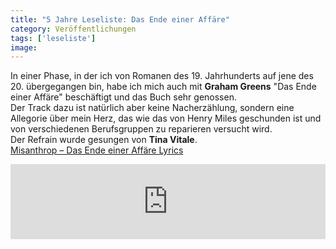 ```yaml
---
title: "5 Jahre Leseliste: Das Ende einer Affäre"
category: Veröffentlichungen
tags: ['leseliste']
image: 
---
```


In einer Phase, in der ich von Romanen des 19. Jahrhunderts auf jene des 20. übergegangen bin, habe ich mich auch mit **Graham Greens** "Das Ende einer Affäre" beschäftigt und das Buch sehr genossen.  
Der Track dazu ist natürlich aber keine Nacherzählung, sondern eine Allegorie über mein Herz, das wie das von Henry Miles geschunden ist und von verschiedenen Berufsgruppen zu reparieren versucht wird.  
Der Refrain wurde gesungen von **Tina Vitale**.  
[Misanthrop – Das Ende einer Affäre Lyrics](http://rapgenius.com/Misanthrop-das-ende-einer-affare-lyrics)  
<iframe style="border: 0; width: 100%; height: 120px;" src="http://bandcamp.com/EmbeddedPlayer/album=1882060340/size=medium/bgcol=ffffff/linkcol=0687f5/t=4/transparent=true/" seamless></iframe>
